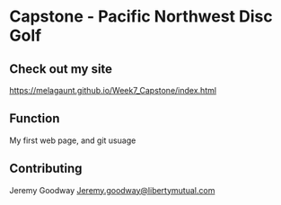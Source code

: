 # Capstone - Pacific Northwest Disc Golf

## Check out my site
https://melagaunt.github.io/Week7_Capstone/index.html

## Function
My first web page, and git usuage
## Contributing
Jeremy Goodway
Jeremy.goodway@libertymutual.com